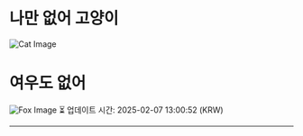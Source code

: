 
# 나만 없어 고양이

![Cat Image](https://cdn2.thecatapi.com/images/a5d.jpg)

# 여우도 없어
![Fox Image](https://randomfox.ca/images/103.jpg)
⏳ 업데이트 시간: 2025-02-07 13:00:52 (KRW)

---
